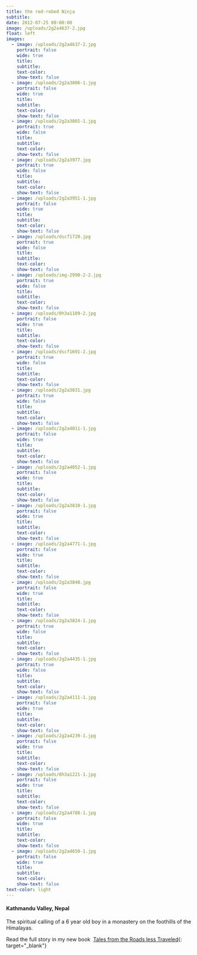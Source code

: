 ```yaml
---
title: the red-robed Ninja
subtitle:
date: 2012-07-25 00:00:00
image: /uploads/2g2a4637-2.jpg
float: left
images:
  - image: /uploads/2g2a4637-2.jpg
    portrait: false
    wide: true
    title:
    subtitle:
    text-color:
    show-text: false
  - image: /uploads/2g2a3806-1.jpg
    portrait: false
    wide: true
    title:
    subtitle:
    text-color:
    show-text: false
  - image: /uploads/2g2a3865-1.jpg
    portrait: true
    wide: false
    title:
    subtitle:
    text-color:
    show-text: false
  - image: /uploads/2g2a3977.jpg
    portrait: true
    wide: false
    title:
    subtitle:
    text-color:
    show-text: false
  - image: /uploads/2g2a3951-1.jpg
    portrait: false
    wide: true
    title:
    subtitle:
    text-color:
    show-text: false
  - image: /uploads/dscf1720.jpg
    portrait: true
    wide: false
    title:
    subtitle:
    text-color:
    show-text: false
  - image: /uploads/img-2990-2-2.jpg
    portrait: true
    wide: false
    title:
    subtitle:
    text-color:
    show-text: false
  - image: /uploads/0h3a1189-2.jpg
    portrait: false
    wide: true
    title:
    subtitle:
    text-color:
    show-text: false
  - image: /uploads/dscf1691-2.jpg
    portrait: true
    wide: false
    title:
    subtitle:
    text-color:
    show-text: false
  - image: /uploads/2g2a3831.jpg
    portrait: true
    wide: false
    title:
    subtitle:
    text-color:
    show-text: false
  - image: /uploads/2g2a4011-1.jpg
    portrait: false
    wide: true
    title:
    subtitle:
    text-color:
    show-text: false
  - image: /uploads/2g2a4052-1.jpg
    portrait: false
    wide: true
    title:
    subtitle:
    text-color:
    show-text: false
  - image: /uploads/2g2a3810-1.jpg
    portrait: false
    wide: true
    title:
    subtitle:
    text-color:
    show-text: false
  - image: /uploads/2g2a4771-1.jpg
    portrait: false
    wide: true
    title:
    subtitle:
    text-color:
    show-text: false
  - image: /uploads/2g2a3840.jpg
    portrait: false
    wide: true
    title:
    subtitle:
    text-color:
    show-text: false
  - image: /uploads/2g2a3824-1.jpg
    portrait: true
    wide: false
    title:
    subtitle:
    text-color:
    show-text: false
  - image: /uploads/2g2a4435-1.jpg
    portrait: true
    wide: false
    title:
    subtitle:
    text-color:
    show-text: false
  - image: /uploads/2g2a4111-1.jpg
    portrait: false
    wide: true
    title:
    subtitle:
    text-color:
    show-text: false
  - image: /uploads/2g2a4239-1.jpg
    portrait: false
    wide: true
    title:
    subtitle:
    text-color:
    show-text: false
  - image: /uploads/0h3a1221-1.jpg
    portrait: false
    wide: true
    title:
    subtitle:
    text-color:
    show-text: false
  - image: /uploads/2g2a4788-1.jpg
    portrait: false
    wide: true
    title:
    subtitle:
    text-color:
    show-text: false
  - image: /uploads/2g2a4650-1.jpg
    portrait: false
    wide: true
    title:
    subtitle:
    text-color:
    show-text: false
text-color: light
---
```


#### Kathmandu Valley, Nepal

The spiritual calling of a 6 year old boy in a monastery on the foothills of the Himalayas.&nbsp;

Read the full story in my new book &nbsp;[Tales from the Roads less Traveled](https://shop.pieaerts.com/collections/book){: target="_blank"}